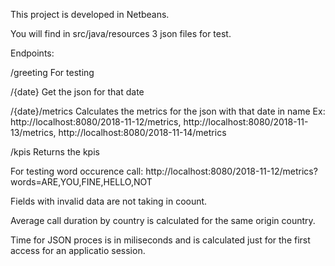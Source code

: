 This project is developed in Netbeans.

You will find in src/java/resources 3 json files for test.

Endpoints: 

/greeting
For testing

/{date}
Get the json for that date

/{date}/metrics
Calculates the metrics for the json with that date in name
Ex: http://localhost:8080/2018-11-12/metrics, http://localhost:8080/2018-11-13/metrics, http://localhost:8080/2018-11-14/metrics

/kpis
Returns the kpis

For testing word occurence call:
http://localhost:8080/2018-11-12/metrics?words=ARE,YOU,FINE,HELLO,NOT

Fields with invalid data are not taking in coount.

Average call duration by country is calculated for the same origin country.

Time for JSON proces is in miliseconds and is calculated just for the first access for an applicatio session.

